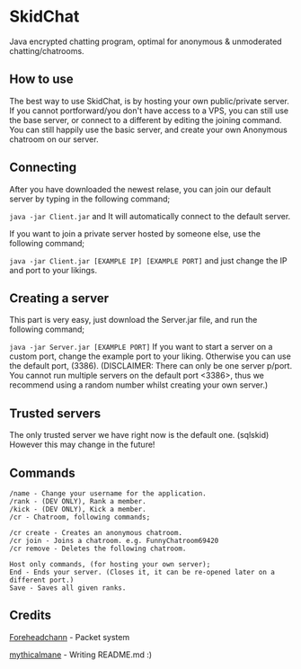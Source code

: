 # SkidChat
Java encrypted chatting program, optimal for anonymous & unmoderated chatting/chatrooms.

## How to use
The best way to use SkidChat, is by hosting your own public/private server. If you cannot portforward/you don't have access to a VPS, you can still use the base server, or connect to a different by editing the joining command. You can still happily use the basic server, and create your own Anonymous chatroom on our server.

## Connecting
After you have downloaded the newest relase, you can join our default server by typing in the following command;

```java -jar Client.jar``` and It will automatically connect to the default server.

If you want to join a private server hosted by someone else, use the following command;

```java -jar Client.jar [EXAMPLE IP] [EXAMPLE PORT]``` and just change the IP and port to your likings.

## Creating a server
This part is very easy, just download the Server.jar file, and run the following command;

```java -jar Server.jar [EXAMPLE PORT]``` If you want to start a server on a custom port, change the example port to your liking. Otherwise you can use the default port, (3386). (DISCLAIMER: There can only be one server p/port. You cannot run multiple servers on the default port <3386>, thus we recommend using a random number whilst creating your own server.)

## Trusted servers
The only trusted server we have right now is the default one. (sqlskid) However this may change in the future!

## Commands
```
/name - Change your username for the application.
/rank - (DEV ONLY), Rank a member.
/kick - (DEV ONLY), Kick a member. 
/cr - Chatroom, following commands;

/cr create - Creates an anonymous chatroom.
/cr join - Joins a chatroom. e.g. FunnyChatroom69420
/cr remove - Deletes the following chatroom.
```

```
Host only commands, (for hosting your own server);
End - Ends your server. (Closes it, it can be re-opened later on a different port.)
Save - Saves all given ranks. 
```

## Credits
[Foreheadchann](https://github.com/Foreheadchann) - Packet system

[mythicalmane](https://github.com/mythicalmane) - Writing README.md :)
